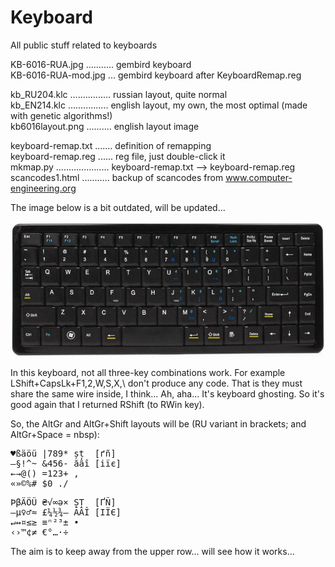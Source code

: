 # Keyboard
All public stuff related to keyboards  

KB-6016-RUA.jpg ........... gembird keyboard  
KB-6016-RUA-mod.jpg ... gembird keyboard after KeyboardRemap.reg  

kb_RU204.klc ................ russian layout, quite normal  
kb_EN214.klc ................ english layout, my own, the most optimal (made with genetic algorithms!)  
kb6016layout.png .......... english layout image  

keyboard-remap.txt ....... definition of remapping  
keyboard-remap.reg ...... reg file, just double-click it  
mkmap.py ..................... keyboard-remap.txt --> keyboard-remap.reg  
scancodes1.html ........... backup of scancodes from www.computer-engineering.org  

The image below is a bit outdated, will be updated...  

![KB-6016-RUA-modified](https://github.com/georgiy-pruss/Keyboard/blob/master/KB-6016-RUA-mod.jpg)

In this keyboard, not all three-key combinations work. For example LShift+CapsLk+F1,2,W,S,X,\\ don't produce any code. That is they must share the same wire inside, I think... Ah, aha... It's keyboard ghosting. So it's good again that I returned RShift (to RWin key).

So, the AltGr and AltGr+Shift layouts will be (RU variant in brackets; and AltGr+Space = nbsp):

<pre>♥ßäöü |789* șț  [ґñ]  
—§!^~ &456- ăâî [іїє]  
←→@() =123+ ,  
«»©%# $0_./</pre>  

<pre>ÞβÄÖÜ ₴√∞ə× ȘȚ  [ҐÑ]  
–µ♀♂≈ £¼½¾– ĂÂÎ [ІЇЄ]  
↵↔¤≤≥ ≡ⁿ²³± •  
‹›™¢≠ €°…·÷</pre>

The aim is to keep away from the upper row... will see how it works...
